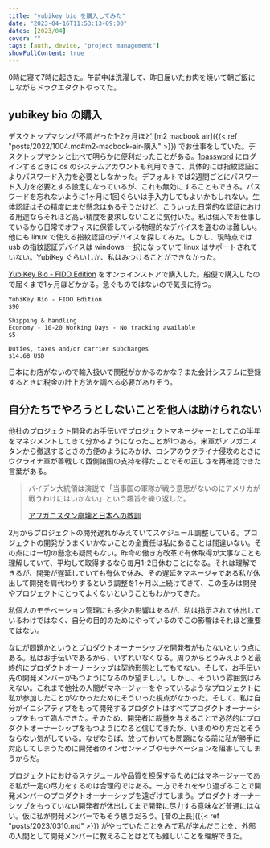 ```yaml
---
title: "yubikey bio を購入してみた"
date: "2023-04-16T11:53:13+09:00"
dates: [2023/04]
cover: ""
tags: [auth, device, "project management"]
showFullContent: true
---
```


0時に寝て7時に起きた。午前中は洗濯して、昨日届いたお肉を焼いて朝ご飯にしながらドラクエタクトやってた。

## yubikey bio の購入

デスクトップマシンが不調だった1-2ヶ月ほど [m2 macbook air]({{< ref "posts/2022/1004.md#m2-macbook-air-購入" >}}) でお仕事をしていた。デスクトップマシンと比べて明らかに便利だったことがある。[1password](https://1password.com/jp/) にログインするときに os のシステムアカウントも利用できて、具体的には指紋認証によりパスワード入力を必要としなかった。デフォルトでは2週間ごとにパスワード入力を必要とする設定になっているが、これも無効にすることもできる。パスワードを忘れないように1ヶ月に1回ぐらいは手入力してもよいかもしれない。生体認証はその精度にまだ懸念はあるそうだけど、こういった日常的な認証における用途ならそれほど高い精度を要求しないことに気付いた。私は個人でお仕事しているから日常でオフィスに保管している物理的なデバイスを盗むのは難しい。他にも linux で使える指紋認証のデバイスを探してみた。しかし、現時点では usb の指紋認証デバイスは windows 一択になっていて linux はサポートされていない。YubiKey ぐらいしか、私はみつけることができなかった。

[YubiKey Bio - FIDO Edition](https://www.yubico.com/jp/product/yubikey-bio-series/yubikey-bio/) をオンラインストアで購入した。船便で購入したので届くまで1ヶ月ほどかかる。急ぐものではないので気長に待つ。

```
YubiKey Bio - FIDO Edition
$90

Shipping & handling
Economy - 10-20 Working Days - No tracking available
$5

Duties, taxes and/or carrier subcharges
$14.68 USD
```

日本にお店がないので輸入扱いで関税がかかるのかな？また会計システムに登録するときに税金の計上方法を調べる必要がありそう。

## 自分たちでやろうとしないことを他人は助けられない

他社のプロジェクト開発のお手伝いでプロジェクトマネージャーとしてこの半年をマネジメントしてきて分かるようになったことが1つある。米軍がアフガニスタンから撤退するときの方便のようにみかけ、ロシアのウクライナ侵攻のときにウクライナ軍が善戦して西側諸国の支持を得たことでその正しさを再確認できた言葉がある。

> バイデン大統領は演説で「当事国の軍隊が戦う意思がないのにアメリカが戦うわけにはいかない」という趣旨を繰り返した。
> 
> [アフガニスタン崩壊と日本への教訓](https://www.jfss.gr.jp/article/1569)

2月からプロジェクトの開発遅れがみえていてスケジュール調整している。プロジェクトの開発がうまくいかないことの全責任は私にあることは間違いない。その点には一切の懸念も疑問もない。昨今の働き方改革で有休取得が大事なことも理解していて、平均して取得するなら毎月1-2日休むことになる。それは理解できるが、開発が遅延していても有休で休み、その遅延をマネージャである私が休出して開発を肩代わりするという調整を1ヶ月以上続けてきて、この歪みは開発やプロジェクトにとってよくないということもわかってきた。

私個人のモチベーション管理にも多少の影響はあるが、私は指示されて休出しているわけではなく、自分の目的のためにやっているのでこの影響はそれほど重要ではない。

なにが問題かというとプロダクトオーナーシップを開発者がもたないという点にある。私はお手伝いであるから、いずれいなくなる。周りからどうみえようと最終的にプロダクトオーナーシップは契約形態としてもてない。そして、お手伝い先の開発メンバーがもつようになるのが望ましい。しかし、そういう雰囲気はみえない。これまで他社の人間がマネージャーをやっているようなプロジェクトに私が参加したことがなかったためにそういった視点がなかった。そして、私は自分がイニシアティブをもって開発するプロダクトはすべてプロダクトオーナーシップをもって臨んできた。そのため、開発者に裁量を与えることで必然的にプロダクトオーナーシップをもつようになると信じてきたが、いまのやり方だとそうならない気がしている。なぜならば、放っておいても問題になる前に私が勝手に対応してしまうために開発者のインセンティブやモチベーションを阻害してしまうからだ。

プロジェクトにおけるスケジュールや品質を担保するためにはマネージャーである私が一定の尽力をするのは合理的ではある。一方でそれをやり過ぎることで開発メンバーのプロダクトオーナーシップを遠ざけてしまう。プロダクトオーナーシップをもっていない開発者が休出してまで開発に尽力する意味など普通にはない。仮に私が開発メンバーでもそう思うだろう。[昔の上長]({{< ref "posts/2023/0310.md" >}}) がやっていたことをみて私が学んだことを、外部の人間として開発メンバーに教えることはとても難しいことを理解できた。
